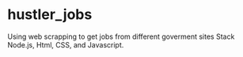 # hustler_jobs
Using web scrapping to get jobs from different goverment sites
Stack
Node.js, Html, CSS, and Javascript.
